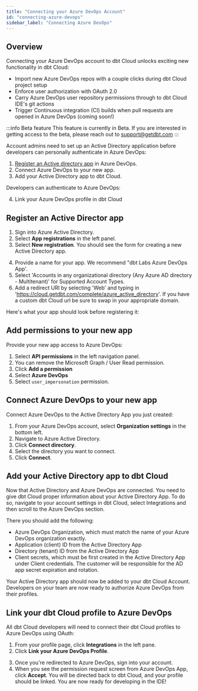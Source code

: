 ```yaml
---
title: "Connecting your Azure DevOps Account"
id: "connecting-azure-devops"
sidebar_label: "Connecting Azure DevOps"
---
```


## Overview

Connecting your Azure DevOps account to dbt Cloud unlocks exciting new functionality in dbt Cloud:

- Import new Azure DevOps repos with a couple clicks during dbt Cloud project setup
- Enforce user authorization with OAuth 2.0 
- Carry Azure DevOps user repository permissions through to dbt Cloud IDE's git actions
- Trigger Continuous integration (CI) builds when pull requests are opened in Azure DevOps (coming soon!)

:::info Beta feature
This feature is currently in Beta. If you are interested in getting access to the beta, please reach out to support@getdbt.com
:::

Account admins need to set up an Active Directory application before developers can personally authenticate in Azure DevOps:

1. [Register an Active directory app](#registering-an-active-director-app) in Azure DevOps.
2. Connect Azure DevOps to your new app.
3. Add your Active Directory app to dbt Cloud.

Developers can authenticate to Azure DevOps:

4. Link your Azure DevOps profile in dbt Cloud


## Register an Active Director app

1. Sign into Azure Active Directory.
2. Select **App registrations** in the left panel.
3. Select **New registration**. You should see the form for creating a new Active Directory app.

<Lightbox src="/img/docs/dbt-cloud/connecting-azure-devops/ADnavigation.gif" title="Navigating to the AD app registrations"/>

4. Provide a name for your app. We recommend "dbt Labs Azure DevOps App'. 
5. Select 'Accounts in any organizational directory (Any Azure AD directory - Multitenant)' for Supported Account Types.
6. Add a redirect URI by selecting 'Web' and typing in 'https://cloud.getdbt.com/complete/azure_active_directory'. If you have a custom dbt Cloud url be sure to swap in your appropriate domain.

Here's what your app should look before registering it:

<Lightbox src="/img/docs/dbt-cloud/connecting-azure-devops/AD app.png" title="Registering an Active Directory app"/>

## Add permissions to your new app

Provide your new app access to Azure DevOps: 

1. Select **API permissions** in the left navigation panel. 
2. You can remove the Microsoft Graph / User Read permission. 
3. Click **Add a permission**
4. Select **Azure DevOps**
5. Select `user_impersonation` permission.

<Lightbox src="/img/docs/dbt-cloud/connecting-azure-devops/user-impersonation.gif" title="Adding permissions to the app"/>

## Connect Azure DevOps to your new app

Connect Azure DevOps to the Active Directory App you just created:

1. From your Azure DevOps account, select **Organization settings** in the bottom left.
2. Navigate to Azure Active Directory.
3. Click **Connect directory**.
4. Select the directory you want to connect.
5. Click **Connect**.


<Lightbox src="/img/docs/dbt-cloud/connecting-azure-devops/connect AD to Azure DevOps.gif" title="Connecting Azure DevOps and Active Directory"/>

## Add your Active Directory app to dbt Cloud

Now that Active Directory and Azure DevOps are connected. You need to give dbt Cloud proper information about your Active Directory App. To do so, navigate to your account settings in dbt Cloud, select Integrations and then scroll to the Azure DevOps section. 

<Lightbox src="/img/docs/dbt-cloud/connecting-azure-devops/Azure Devops App in dbt Cloud.gif" title="Adding an Active Directory App to dbt Cloud"/>

There you should add the following:
 - Azure DevOps Organization, which must match the name of your Azure DevOps organization exactly.
 - Application (client) ID from the Active Directory App
 - Directory (tenant) ID from the Active Directory App
 - Client secrets, which must be first created in the Active Directory App under Client credentials. The customer will be responsible for the AD app secret expiration and rotation.

Your Active Directory app should now be added to your dbt Cloud Account. Developers on your team are now ready to authorize Azure DevOps from their profiles.

## Link your dbt Cloud profile to Azure DevOps

All dbt Cloud developers will need to connect their dbt Cloud profiles to Azure DevOps using OAuth:

1. From your profile page, click **Integrations** in the left pane.
2. Click **Link your Azure DevOps Profile**.

<Lightbox src="/img/docs/dbt-cloud/connecting-azure-devops/profile link.gif" title="Linking your Azure DevOps Profile" />

3. Once you're redirected to Azure DevOps, sign into your account.
4. When you see the permission request screen from Azure DevOps App, click **Accept**. You will be directed back to dbt Cloud, and your profile should be linked. You are now ready for developing in the IDE!

<Lightbox src="/img/docs/dbt-cloud/connecting-azure-devops/OAuth Acceptance.png" title="Azure DevOps Authorization Screen"/>
